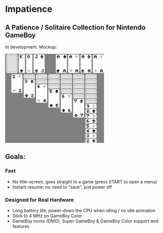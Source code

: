# Impatience
## A Patience / Solitaire Collection for Nintendo GameBoy

In development. Mockup:

![Mockup screenshot of a Klondike Solitaire game](screenshot.png)

## Goals:
### Fast
- No title-screen, goes straight to a game (press START to open a menu)
- Instant resume: no need to "save", just power off
### Designed for Real Hardware
- Long battery life; power-down the CPU when idling / no idle animation
- Stick to 4 MHz on GameBoy Color
- GameBoy mono (DMG), Super GameBoy & GameBoy Color support and features